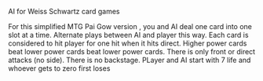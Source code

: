 AI for Weiss Schwartz card games

For this simplified MTG Pai Gow version , you and AI deal one card into one slot at a time. Alternate plays between AI and player this way. Each card is considered to hit player for one hit when it hits direct. Higher power cards beat lower power cards beat lower power cards. There is only front or direct attacks (no side). There is no backstage. PLayer and AI start with 7 life and whoever gets to zero first loses

